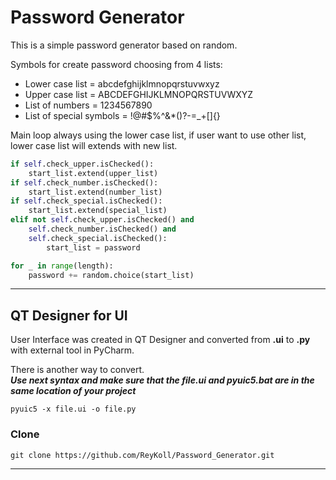 # Password Generator

This is a simple password generator based on random. 

Symbols for create password choosing from 4 lists:
+ Lower case list = abcdefghijklmnopqrstuvwxyz
+ Upper case list = ABCDEFGHIJKLMNOPQRSTUVWXYZ
+ List of numbers = 1234567890
+ List of special symbols = !@#$%^&*()?-=_+[]{}

Main loop always using the lower case list, if user want to use other list, lower case list will extends with new list.

```Python
if self.check_upper.isChecked():
    start_list.extend(upper_list)
if self.check_number.isChecked():
    start_list.extend(number_list)
if self.check_special.isChecked():
    start_list.extend(special_list)
elif not self.check_upper.isChecked() and 
    self.check_number.isChecked() and 
    self.check_special.isChecked():
        start_list = password
```

```Python
for _ in range(length):
    password += random.choice(start_list) 
 ```
___

##  QT Designer for UI

User Interface was created in QT Designer and converted from **.ui** to **.py** with external tool in PyCharm. 

There is another way to convert. <br>
***Use next syntax and make sure that the file.ui and pyuic5.bat are in the same location of your project***
``` 
pyuic5 -x file.ui -o file.py
```

### Clone
``` 
git clone https://github.com/ReyKoll/Password_Generator.git 
```
___
